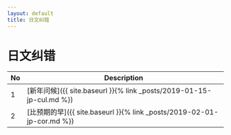```yaml
---
layout: default
title: 日文纠错
---
```


# 日文纠错

| No | Description |
| --- | --- |
| 1 | [新年问候]({{ site.baseurl }}{% link _posts/2019-01-15-jp-cul.md %}) |
| 2 | [比预期的早]({{ site.baseurl }}{% link _posts/2019-02-01-jp-cor.md %}) |






